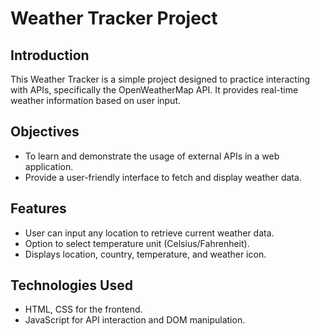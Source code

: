 # Weather Tracker Project

## Introduction
This Weather Tracker is a simple project designed to practice interacting with APIs, specifically the OpenWeatherMap API. It provides real-time weather information based on user input.

## Objectives
- To learn and demonstrate the usage of external APIs in a web application.
- Provide a user-friendly interface to fetch and display weather data.

## Features
- User can input any location to retrieve current weather data.
- Option to select temperature unit (Celsius/Fahrenheit).
- Displays location, country, temperature, and weather icon.

## Technologies Used
- HTML, CSS for the frontend.
- JavaScript for API interaction and DOM manipulation.

